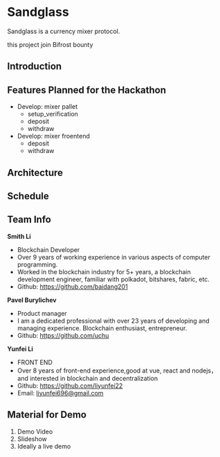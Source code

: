 # Sandglass

Sandglass is a currency mixer protocol.

this project join Bifrost bounty

## Introduction


## Features Planned for the Hackathon

- Develop: mixer pallet
  - setup_verification
  - deposit
  - withdraw
- Develop: mixer froentend
  - deposit
  - withdraw
## Architecture

## Schedule

## Team Info
**Smith Li**
- Blockchain Developer
- Over 9 years of working experience in various aspects of computer programming.
- Worked in the blockchain industry for 5+ years,  a blockchain development engineer, familiar with polkadot, bitshares, fabric, etc.
- Github: https://github.com/baidang201

**Pavel Burylichev**  
- Product manager
- I am a dedicated professional with over 23 years of developing and managing experience. Blockchain enthusiast, entrepreneur.
- Github: https://github.com/uchu

**Yunfei Li**  
- FRONT END
- Over 8 years of front-end experience,good at vue, react and nodejs，and interested in blockchain and decentralization
- Github: https://github.com/liyunfei22
- Email: liyunfei696@gmail.com

## Material for Demo

1. Demo Video
2. Slideshow
3. Ideally a live demo